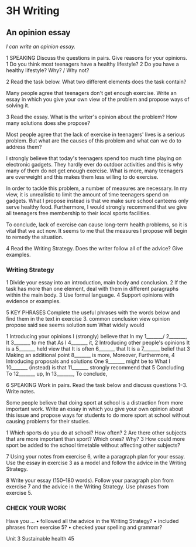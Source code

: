 # 3H Writing

## An opinion essay

*I can write an opinion essay.*

1 SPEAKING Discuss the questions in pairs. Give reasons for your opinions.
1 Do you think most teenagers have a healthy lifestyle?
2 Do you have a healthy lifestyle? Why? / Why not?

2 Read the task below. What two different elements does the task contain?

Many people agree that teenagers don't get enough exercise. Write an essay in which you give your own view of the problem and propose ways of solving it.

3 Read the essay. What is the writer's opinion about the problem? How many solutions does she propose?

Most people agree that the lack of exercise in teenagers' lives is a serious problem. But what are the causes of this problem and what can we do to address them?

I strongly believe that today's teenagers spend too much time playing on electronic gadgets. They hardly ever do outdoor activities and this is why many of them do not get enough exercise. What is more, many teenagers are overweight and this makes them less willing to do exercise.

In order to tackle this problem, a number of measures are necessary. In my view, it is unrealistic to limit the amount of time teenagers spend on gadgets. What I propose instead is that we make sure school canteens only serve healthy food. Furthermore, I would strongly recommend that we give all teenagers free membership to their local sports facilities.

To conclude, lack of exercise can cause long-term health problems, so it is vital that we act now. It seems to me that the measures I propose will begin to remedy the situation.

4 Read the Writing Strategy. Does the writer follow all of the advice? Give examples.

### Writing Strategy
1 Divide your essay into an introduction, main body and conclusion.
2 If the task has more than one element, deal with them in different paragraphs within the main body.
3 Use formal language.
4 Support opinions with evidence or examples.

5 KEY PHRASES Complete the useful phrases with the words below and find them in the text in exercise 3.
common conclusion view
opinion propose said see seems
solution sum What widely would

1 Introducing your opinions
I (strongly) believe that   In my 1_______/
2_______, 
It 3_______ to me that   As I 4_______ it,
2 Introducing other people's opinions
It is a 5_______ held view that
It is often 6_______ that
It is a 7_______ belief that
3 Making an additional point
8_______ is more,   Moreover,   Furthermore,
4 Introducing proposals and solutions
One 9_______ might be to
What I 10_______ (instead) is that
11_______ strongly recommend that
5 Concluding
To 12_______ up,   In 13_______,   To conclude,

6 SPEAKING Work in pairs. Read the task below and discuss questions 1–3. Write notes.

Some people believe that doing sport at school is a distraction from more important work. Write an essay in which you give your own opinion about this issue and propose ways for students to do more sport at school without causing problems for their studies.

1 Which sports do you do at school? How often?
2 Are there other subjects that are more important than sport? Which ones? Why?
3 How could more sport be added to the school timetable without affecting other subjects?

7 Using your notes from exercise 6, write a paragraph plan for your essay. Use the essay in exercise 3 as a model and follow the advice in the Writing Strategy.

8 Write your essay (150–180 words). Follow your paragraph plan from exercise 7 and the advice in the Writing Strategy. Use phrases from exercise 5.

### CHECK YOUR WORK
Have you ...
• followed all the advice in the Writing Strategy?
• included phrases from exercise 5?
• checked your spelling and grammar?

Unit 3 Sustainable health 45